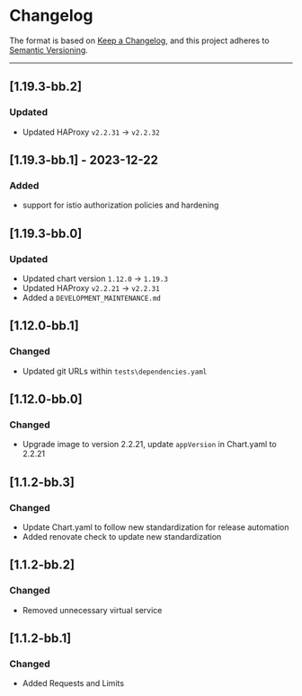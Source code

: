 # Changelog

The format is based on [Keep a Changelog](https://keepachangelog.com/en/1.0.0/), and this project adheres to [Semantic Versioning](https://semver.org/spec/v2.0.0.html).

---
## [1.19.3-bb.2]
### Updated
- Updated HAProxy `v2.2.31` -> `v2.2.32`

## [1.19.3-bb.1] - 2023-12-22
### Added
- support for istio authorization policies and hardening

## [1.19.3-bb.0]
### Updated
- Updated chart version `1.12.0` -> `1.19.3`
- Updated HAProxy `v2.2.21` -> `v2.2.31`
- Added a `DEVELOPMENT_MAINTENANCE.md`

## [1.12.0-bb.1]
### Changed
- Updated git URLs within `tests\dependencies.yaml`

## [1.12.0-bb.0]
### Changed
- Upgrade image to version 2.2.21, update `appVersion` in Chart.yaml to 2.2.21

## [1.1.2-bb.3]
### Changed
- Update Chart.yaml to follow new standardization for release automation
- Added renovate check to update new standardization

## [1.1.2-bb.2]
### Changed
- Removed unnecessary virtual service

## [1.1.2-bb.1]
### Changed
- Added Requests and Limits
